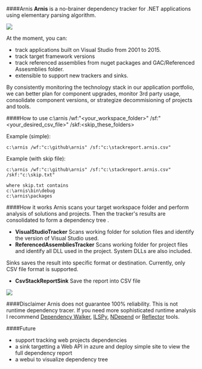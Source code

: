 ####Arnis 
**Arnis** is a no-brainer dependency tracker for .NET applications using elementary parsing algorithm. 

![](https://ci.appveyor.com/api/projects/status/github/rdagumampan/arnis?branch=master&svg=true)

At the moment, you can:
- track applications built on Visual Studio from 2001 to 2015.
- track target framework versions
- track referenced assemblies from nuget packages and GAC/Referenced Assesmblies folder.
- extensible to support new trackers and sinks.

By consistently monitoring the technology stack in our application portfolio, we can better plan for component upgrades, monitor 3rd party usage, consolidate component versions, or strategize decommisioning of projects and tools.

####How to use
    c:\arnis /wf:"<your_workspace_folder>" /sf:"<your_desired_csv_file>" /skf:<skip_these_folders>

Example (simple):

	c:\arnis /wf:"c:\github\arnis" /sf:"c:\stackreport.arnis.csv"

Example (with skip file):

	c:\arnis /wf:"c:\github\arnis" /sf:"c:\stackreport.arnis.csv" /skf:"c:\skip.txt"
    
    where skip.txt contains
    c:\arnis\bin\debug
    c:\arnis\packages

####How it works
Arnis scans your target workspace folder and perform analysis of solutions and projects. Then the tracker's results are consolidated to form a dependency tree .

- **VisualStudioTracker**
Scans working folder for solution files and identify the version of Visual Studio used.
- **ReferencedAssembliesTracker**
Scans working folder for project files and identify all DLL used in the project. System DLLs are also included.

Sinks saves the result into specific format or destination. Currently, only CSV file format is supported.

- **CsvStackReportSink**
Save the report into CSV file

![](https://rdagumampan.files.wordpress.com/2016/02/winterfernresult.png)

####Disclaimer
Arnis does not guarantee 100% reliability. This is not runtime dependency tracer. If you need more sophisticated runtime analysis I recommend [Dependency Walker](http://www.dependencywalker.com/), [ILSPy](https://github.com/icsharpcode/ILSpy), [NDepend](http://www.ndepend.com/) or [Reflector](http://www.red-gate.com/products/dotnet-development/reflector/) tools.

####Future
- support tracking web projects dependencies
- a sink targetting a Web API in azure and deploy simple site to view the full dependency report
- a webui to visualize dependency tree
